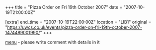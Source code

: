 +++
title = "Pizza Order on Fri 19th October 2007"
date = "2007-10-19T21:00:00Z"

[extra]
end_time = "2007-10-19T22:00:00Z"
location = "LIB1"
original = "https://uwcs.co.uk/events/pizza-order-on-fri-19th-october-2007-1474489001990/"
+++

[menu](http://www.pizzahut.co.uk/restaurant/restaurant-menu.html) - please write comment with details in it

